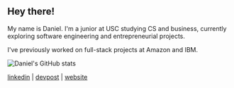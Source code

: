 ## Hey there!

My name is Daniel. I'm a junior at USC studying CS and business, currently exploring software engineering and entrepreneurial projects. 

I've previously worked on full-stack projects at Amazon and IBM.

![Daniel's GitHub stats](https://github-readme-stats-rouge-kappa-11.vercel.app/api?username=danielgao20&show_icons=true&theme=transparent&hide_rank=true&include_all_commits=true)

<a href="https://www.linkedin.com/in/danielgao20">linkedin</a> | <a href="https://devpost.com/danielgao20">devpost</a> | <a href="https://danielgao.vercel.app/">website</a>
